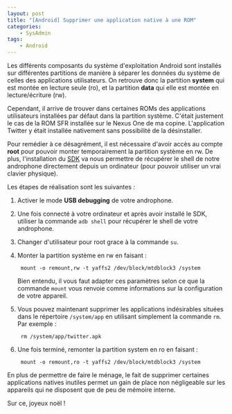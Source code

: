```yaml
---
layout: post
title: "[Android] Supprimer une application native à une ROM"
categories:
    - SysAdmin
tags:
    - Android
---
```

Les différents composants du système d'exploitation Android sont installés sur différentes partitions de manière à séparer les données du système de celles des applications utilisateurs. On retrouve donc la partition **system** qui est montée en lecture seule (ro), et la partition **data** qui elle est montée en lecture/écriture (rw).

Cependant, il arrive de trouver dans certaines ROMs des applications utilisateurs installées par défaut dans la partition système. C'était justement le cas de la ROM SFR installée sur le Nexus One de ma copine. L'application Twitter y était installée nativement sans possibilité de la désinstaller.

Pour remédier à ce désagrément, il est nécessaire d'avoir accès au compte **root** pour pouvoir monter temporairement la partition système en rw. De plus, l'installation du [SDK][android_sdk] va nous permettre de récupérer le shell de notre androphone directement depuis un ordinateur (pour pouvoir utiliser un vrai clavier physique).

Les étapes de réalisation sont les suivantes :

1. Activer le mode **USB debugging** de votre androphone.
2. Une fois connecté à votre ordinateur et après avoir installé le SDK, utiliser la commande `adb shell` pour récupérer le shell de votre androphone.
3. Changer d'utilisateur pour root grace à la commande `su`.
4. Monter la partition système en rw en faisant :

        mount -o remount,rw -t yaffs2 /dev/block/mtdblock3 /system

    Bien entendu, il vous faut adapter ces paramètres selon ce que la commande `mount` vous renvoie comme informations sur la configuration de votre appareil.

5. Vous pouvez maintenant supprimer les applications indésirables situées dans le répertoire `/system/app` en utilisant simplement la commande `rm`. Par exemple :

        rm /system/app/twitter.apk

6. Une fois terminé, remonter la partition system en ro en faisant :

        mount -o remount,ro -t yaffs2 /dev/block/mtdblock3 /system

En plus de permettre de faire le ménage, le fait de supprimer certaines applications natives inutiles permet un gain de place non négligeable sur les appareils qui ne disposent que de peu de mémoire interne.

Sur ce, joyeux noël !

[android_sdk]: http://developer.android.com/sdk/index.html "Android SDK"
